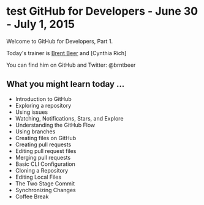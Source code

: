 # test GitHub for Developers - June 30 - July 1, 2015

Welcome to GitHub for Developers, Part 1.

Today's trainer is [Brent Beer](https://training.github.com/trainers/) and [Cynthia Rich]

You can find him on GitHub and Twitter: @brntbeer

## What you might learn today ...

- Introduction to GitHub
- Exploring a repository
- Using issues
- Watching, Notifications, Stars, and Explore
- Understanding the GitHub Flow
- Using branches
- Creating files on GitHub
- Creating pull requests
- Editing pull request files
- Merging pull requests
- Basic CLI Configuration
- Cloning a Repository
- Editing Local Files
- The Two Stage Commit
- Synchronizing Changes
- Coffee Break
